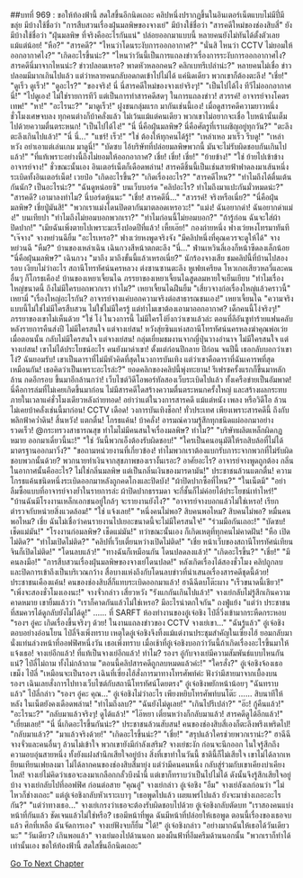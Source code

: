 ##บทที่ 969 : ขอให้ท้องฟ้านี้ สดใสขึ้นอีกนิดเถอะ
คลิปหนึ่งปรากฏขึ้นในอินเตอร์เน็ตแบบไม่มีปี่มีขลุ่ย
มีบ้างใช้ชื่อว่า "การสืบสวนเรื่องฝุ่นมลพิษของจางเย่"
มีบ้างใช้ชื่อว่า "สารคดีใหม่ของช่องสิบสี่"
ยังมีบ้างใช้ชื่อว่า "ฝุ่นมลพิษ ที่จริงคืออะไรกันแน่"
ปล่อยออกมาแบบนี้
หลายคนยังไม่ทันได้ตั้งตัวเลยแม้แต่น้อย!
"หือ?"
"สารคดี?"
"ไหนว่าโดนระงับการออกอากาศ?"
"นั่นสิ ไหนว่า CCTV ไม่ยอมให้ออกอากาศไง?"
"เกิดอะไรขึ้นน่ะ?"
"ไหนว่าวันนี้เป็นการแถลงข่าวเรื่องการระงับการออกอากาศไง? สารคดีนี่มาจากไหนน่ะ? ข่าวปลอมเหรอ? พาดหัวหลอกคน? คลิกเบทรึเปล่าน่ะ?"
หลายคนไม่เชื่อ ข่าวปลอมมีมากเกินไปแล้ว
แต่ว่าหลายคนกลับอดกดเข้าไปไม่ได้ แค่นิดเดียว พวกเขาก็ต้องตะลึง!
"เชี่ย!"
"ดูเร็ว ดูเร็ว!"
"ดูอะไร?"
"ของจริง! นี่ นี่สารคดีใหม่ของจางเย่จริงๆ!"
"เป็นไปได้ไง ทีวีไม่ออกอากาศนี่!"
"ไปดูเอง! ไม่ใช่รายการทีวี แต่เป็นการทำสารคดีสดๆ ในการแถลงข่าว! สวรรค์! อาจารย์จางโคตรเทพ!"
"หา!"
"อะไรนะ?"
"มาดูเร็ว!"
ฝูงชนกลุ่มแรก มากันเช่นนี้เอง!
เมื่อดูสารคดีความยาวหนึ่งชั่วโมงเศษจบลง ทุกคนต่างก็บ้าคลั่งแล้ว ไม่เว้นแม้แต่คนเดียว พวกเขาไม่อยากจะเชื่อ ใบหน้านั้นเต็มไปด้วยความตื่นตระหนก!
"เป็นไปได้ไง!"
"นี่ นี่คือฝุ่นมลพิษ? นี่คือศัตรูที่เราเผชิญอยู่ทุกวัน?"
"ตะลึง ตะลึงเกินไปแล้ว!"
"นี่ นี่..."
"แชร์! เร็ว!"
"ใช่ ต้องให้ทุกคนได้รู้!"
"เหล่าเหอ มาเร็ว รีบดู!"
"เหล่าหวัง อย่าเอาแต่เล่นเกม มาดูนี่!"
"บัดซบ ไอ้บริษัทที่ปล่อยมลพิษพวกนี้ มันจะไม่รับผิดชอบกันเกินไปแล้ว!"
"ที่แท้เพราะอย่างนี้ถึงไม่ยอมให้ออกอากาศ? เชี่ย! เชี่ย! เชี่ย!"
"ย้ายข้าง!"
"ใช่ ย้ายไปเข้าข้างอาจารย์จาง!"
ชั่วขณะนั้นเอง อินเตอร์เน็ตก็เดือดพล่าน!
สารคดีชิ้นนี้เป็นเช่นสายฟ้าฟาดลงมาเส้นหนึ่ง ระเบิดทั้งอินเตอร์เน็ต!
เวยป๋อ
"เกิดอะไรขึ้น?"
"เกิดเรื่องอะไร?"
"สารคดีไหน?"
"ทำไมถึงได้ตื่นเต้นกันนัก? เป็นอะไรน่ะ?"
"ฉันดูหน่อยซิ"
บนเว็บบอร์ด
"คลิปอะไร? ทำไมถึงมาแปะกันมั่วหมดน่ะ?"
"สารคดี? เอามาลงทำไม? นี่บอร์ดหุ้นนะ"
"เชี่ย! สารคดีนี่..."
"สวรรค์! จริงหรือเนี่ย?"
"นี่คือฝุ่นมลพิษ? เชี่ยปู่มันสิ!"
"พวกเราแม่งโดนปิดตากันมาตลอดเหรอวะ!"
"แม่ง! ฉันอยากด่า! ฉันอยากด่าแม่ง!"
บนเทียปา
"ทำไมถึงไม่ยอมบอกพวกเรา?"
"ทำไมก่อนนี้ไม่ยอมบอก?"
"ถ้ารู้ก่อน ฉันจะใส่ผ้าปิดปาก!"
"เมียฉันเพิ่งตายไปเพราะมะเร็งปอดปีที่แล้ว! เหี้ยเอ๊ย!"
กองถ่ายหนึ่ง
ฟางเว่ยหงโทรมาทันที "เจ๊จาง"
จางหย่วนฉียิ้ม "อะไรเหรอ?"
ฟางเว่ยหงพูดจริงจัง "มีคลิปหนึ่งที่คุณควรจะดูให้ได้"
จางหย่วนฉี "หืม?"
บ้านของเหล่าเฉิน
เฉินกวงสีหน้าตกตะลึง "นี่..."
ฟ่านเหวินลี่เองก็หน้าซีดลงเล็กน้อย "นี่คือฝุ่นมลพิษ?"
เฉินกวง "มาถึง มาถึงขั้นนี้แล้วเหรอเนี่ย?"
นักร้องจางเสีย ชมคลิปนี้ที่บ้านไปสองรอบ เงียบไม่ว่าอะไร
สถานีโทรทัศน์นครหลวง
ต่งซานซานตะลึง
หูเฟยเครียด
โหวเกอเสียวหลวี่และคนอื่นๆ ก็โกรธเคือง!
บ้านของเหยาเจี้ยนไฉ
ภรรยาของเหยาเจี้ยนไฉสูดลมหายใจเย็นเยียบ "ทำไมเรื่องใหญ่ขนาดนี้ ถึงไม่มีใครบอกพวกเรา ทำไม?"
เหยาเจี้ยนไฉฝืนยิ้ม "เสี่ยวจางก่อเรื่องใหญ่แล้วคราวนี้"
เหยามี่ "เรื่องใหญ่อะไรกัน? อาจารย์จางแค่บอกความจริงต่อสาธารณชนเอง!"
เหยาเจี้ยนไฉ "ความจริงแบบนี้ไม่ใช่ไม่มีใครสืบสวน ไม่ใช่ไม่มีใครรู้ แต่ทำไมเขาต้องเอามาออกอากาศ? เด็กคนนี้โง่จริงๆ!"
ภรรยาของเขาไม่เห็นด้วย "ใช่ โง่ ในวงการนี้ ไม่มีใครโง่ยิ่งกว่าเขาแล้วล่ะ ตอนที่ลีอันซูทำร้ายแฟนคลับหลังรายการคืนส่งปี ไม่มีใครสนใจ แต่จางเย่สน! หวังสุ่ยซินแห่งสถานีโทรทัศน์นครหลงฆ่าคุณพ่อเว่ยเมื่อตอนนั้น กลับไม่มีใครสนใจ แต่จางเย่สน! กลุ่มเยี่ยมชมงานจากญี่ปุ่นวางอำนาจ ไม่มีใครสนใจ แต่จางเย่สน! เขาไม่ได้ประโยชน์อะไร คนยังมาด่าเขา! ตั้งแต่ก่อนปีกลาย ปีก่อน จนปีนี้ เธอกลับบอกว่าเขาโง่? ฉันยอมรับ! เขาเป็นดาราที่ไม่มีหัวคิดที่สุดในวงการบันเทิง แต่ว่าเขาคือดาราที่ฉันเคารพที่สุดเหมือนกัน! เธอคิดว่าเป็นเพราะอะไรล่ะ?"
ยอดคลิกของคลิปนี้พุ่งทะยาน!
รีเฟรชครั้งแรกก็ขึ้นมาหลักล้าน กดอีกรอบ ขึ้นมาอีกล้านกว่า!
เว็บไซต์วิดีโอพอร์ทัลสองเว็บระเบิดไปแล้ว ทั้งเครือข่ายเป็นอัมพาต!
นี่คือการล่มที่ไม่เคยเกิดขึ้นมาก่อน ไม่มีสารคดีใดสร้างความตื่นตระหนกครั้งใหญ่ และสร้างผลกระทบภายในเวลาแค่ชั่วโมงเดียวหลังถ่ายทอด! อย่าว่าแต่ในวงการสารคดี แม้แต่หนัง เพลง หรือวิดีโอ ล้วนไม่เคยบ้าคลั่งเช่นนี้มาก่อน!
CCTV เดือด!
วงการบันเทิงช็อก!
ทั่วประเทศ เพียงเพราะสารคดีนี้ ถึงกับพลิกฟ้าคว่ำดิน!
สิ้นหวัง!
แตกตื่น!
โกรธแค้น!
บ้าคลั่ง!
อารมณ์ความรู้สึกทุกชนิดแผ่ออกมาอย่างรวดเร็ว!
@กระทรวงสาธารณสุข ทำไมไม่มีคนสนใจเรื่องมลพิษ? ทำไม?"
"บริษัทผลิตเหล็กผิดกฏหมาย ออกมาเดี๋ยวนี้นะ!"
"ใช่ วันนี้พวกเอ็งต้องรับผิดชอบ!"
"ใครเป็นคนอนุมัติให้รถสิบล้อที่ไม่ได้มาตรฐานออกมาวิ่ง?"
"ขอถามหน่วยงานที่เกี่ยวข้อง! ทำไมพวกเราต้องแบกรับภาระจากพวกที่ไม่รับผิดชอบพวกนั้นด้วย? พวกนายทำเงินจากสุขภาพของเรางั้นเรอะ? อาศัยอะไร? อาจารย์จางพูดถูกต้อง กลิ่นในอากาศนั้นคืออะไร? ไม่ใช่กลิ่นมลพิษ แต่เป็นกลิ่นเงินของมารดามัน!"
ประชาชนล้วนแตกตื่น!
ความโกรธแค้นชนิดหนึ่งระเบิดออกมาหลังถูกคดโกงและปิดบัง!
"ผ้าปิดปากซื้อที่ไหน?"
"ในเน็ตมี"
"อย่าลืมซื้อแบบที่อาจารย์จางย้ำในรายการล่ะ ผ้าปิดปากธรรมดา จะกี่ชั้นก็ไม่ค่อยได้ประโยชน์เท่าไหร่!"
"บ้านฉันมีโรงงานเหล็กเอกชนอยู่ใกล้ๆ จะรายงานยังไง?"
"อาจารย์จางบอกแล้วไม่ใช่เหรอ! เรียกตำรวจกับหน่วยสิ่งแวดล้อม!"
"ใช่ แจ้งเลย!"
"หนึ่งคนไม่พอ? สิบคนพอไหม? สิบคนไม่พอ? หมื่นคนพอไหม? เชี่ย ฉันไม่เชื่อว่าคนรายงานไปเยอะขนาดนี้จะไม่มีใครสนใจ!"
"ร่วมมือกันเถอะ!"
"บัดซบ! เช็ดแม่มัน!"
"โรงงานก่อมลพิษ? เช็ดแม่มัน!"
ทว่าขณะนั้นเอง ก็เกิดเหตุที่ทุกคนไม่คาดฝัน!
"หือ เปิดไม่ติด?"
"ทำไมเปิดไม่ติด?"
"คลิปที่เว็บเตี๋ยนหว่างเปิดไม่ติด!"
"เชี่ย หน้าเว็บของสถานีโทรทัศน์เทียนจินก็เปิดไม่ติด!"
"โดนลบแล้ว!"
"ทางฉันก็เหมือนกัน โดนปลดลงแล้ว!"
"เกิดอะไรขึ้น?"
"เชี่ย!"
"มีคนลงมือ!"
"การสืบสวนเรื่องฝุ่นมลพิษของจางเย่โดนปลด!"
หลังเกิดเรื่องได้สองชั่วโมง คลิปถูกลบและปิดการเข้าถึงเป็นบริเวณกว้าง สื่อบางแห่งถึงกับโดนลบข่าวที่นำเสนอเรื่องสารคดีชุดนี้ด้วย!
ประชาชนเคืองแค้น!
คนของช่องสิบสี่ก็แทบระเบิดออกมาแล้ว!
ฮาฉีฉีตบโต๊ะผาง "เร็วขนาดนี้เชียว!"
"เพิ่งจะสองชั่วโมงเองนะ!" จางจั่วกล่าว
เสี่ยวหวัง "รังแกกันเกินไปแล้ว!"
จางเย่กลับไม่รู้สึกเกินความคาดหมาย เขายิ้มแล้วว่า "เราก็คาดกันแล้วไม่ใช่เหรอ? มีอะไรน่าตกใจกัน"
ถงฟู่แย้ง "แต่ว่า ประชาชนที่สมควรได้ดูกลับยังไม่ได้ดู!"
……
ที่ SARFT
ห้องทำงานของอู๋เจ๋อชิง
ไป๋ลี่วิ่งเข้ามากระหืดกระหอบ "รองฯ อู๋คะ เกิดเรื่องขึ้นจริงๆ ด้วย! ในงานแถลงข่าวของ CCTV จางเย่เขา..."
"ฉันรู้แล้ว" อู๋เจ๋อชิงตอบอย่างอ่อนโยน
ไป๋ลี่จึงเพิ่งทราบ เหตุใดอู๋เจ๋อชิงจึงทิ้งแม้แต่งานประชุมสำคัญในเซี่ยงไฮ้ ยอมกลับมานั่งแท่นล่วงหน้าที่ออฟฟิศหนึ่งวัน เธอเพิ่งทราบ เมื่อเช้าที่อู๋เจ๋อชิงบอกว่าวันนี้ถ้าเกิดเรื่องอะไรขึ้นมาให้แจ้งเธอ! จางเย่อีกแล้ว! ที่แท้เป็นจางเย่อีกแล้ว!
ทำไม?
รองฯ อู๋กับจางเย่มีความสัมพันธ์แบบไหนกันแน่?
ไป๋ลี่ไม่ถาม ทั้งไม่กล้าถาม "ตอนนี้คลิปสารคดีถูกลบหมดแล้วค่ะ!"
"ใครสั่ง?" อู๋เจ๋อชิงจ้องเธอเขม็ง
ไป๋ลี่ "เหมือนจะเป็นรองฯ เฉินที่เซี่ยงไฮ้สั่งการมาทางโทรศัพท์ค่ะ ฟังว่ามีสายมาจากเบื้องบน รองฯ เฉินเลยสั่งการไปทางเว็บไซต์กับสถานีโทรทัศน์โดยตรง"
อู๋เจ๋อชิงพยักหน้าน้อยๆ "ฉันทราบแล้ว"
ไป๋ลี่กล่าว "รองฯ อู๋คะ คุณ..."
อู๋เจ๋อชิงไม่ว่าอะไร เพียงหยิบโทรศัพท์บนโต๊ะ
……
สิบนาทีให้หลัง
ในเน็ตยังคงเดือดพล่าน!
"ทำไมถึงลบ?"
"ฉันยังไม่ดูเลย!"
"เกินไปรึเปล่า?"
"อ๊ะ! กู้คืนแล้ว!"
"อะไรนะ?"
"กลับมาแล้วจริงๆ! ดูได้แล้ว!"
"ไอ๊หยา เตี๋ยนหว่างก็กลับมาแล้ว! สารคดีดูได้อีกแล้ว!"
"เยี่ยมเลย!"
"นี่ นี่เกิดอะไรขึ้นกันน่ะ?"
ประชาชนล้วนสับสน!
คนของช่องสิบสี่เองก็ตะลึงพรึงเพริดไป!
"กลับมาแล้ว?"
"มาแล้วจริงด้วย!"
"เกิดอะไรขึ้นน่ะ?"
"เชี่ย!"
"สรุปแล้วใครช่วยพวกเราน่ะ?"
ฮาฉีฉีจางจั่วและคนอื่นๆ ล้วนไม่เข้าใจ พวกเขายังมีกำลังเสริม?
จางเย่ชะงัก ก่อนจะนึกออก ในใจรู้สึกถึงความอบอุ่นสายหนึ่ง ทั้งยังแฝงสำนึกเสียใจอยู่บ้าง สิ่งที่เขาทำในวันนี้ ชาตินี้ก็ไม่เสียใจ เขาไม่ได้ลากเหยียนเทียนเฟยลงมา ไม่ได้ลากคนของช่องสิบสี่มายุ่ง แต่ว่ามีคนคนหนึ่ง กลับสู่ร่วมกับเขาเคียงบ่าเคียงไหล่! จางเย่ไม่คิดว่าเธอจะลงมาเกลือกกลั้วบึงน้ำนี้ แต่เขาก็ทราบว่าเป็นไปไม่ได้ ดังนั้นจึงรู้สึกเสียใจอยู่บ้าง
จางเย่กลับไปที่ออฟฟิศ ก่อนต่อสาย
"คุณอู๋" จางเย่กล่าว
อู๋เจ๋อชิง "อืม"
จางเย่ลังเลก่อนว่า "ไม่ไหวก็ช่างเถอะ"
แต่อู๋เจ๋อชิงกลับหัวเราะเบาๆ "เธอพูดไปแล้ว เผยแพร่ไปแล้ว ยังจะมาช่างเถอะอะไรกัน?"
"แต่ว่าทางเธอ..." จางเย่เกรงว่าเธอจะต้องรับผิดชอบไปด้วย
อู๋เจ๋อชิงกลับตัดบท "เราสองคนแบ่งหน้าที่กันแล้ว ชัดเจนแล้วไม่ใช่หรือ? เธอมีหน้าที่พูด ฉันมีหน้าที่ปล่อยให้เธอพูด ตอนนี้เรื่องของเธอจบแล้ว ศึกที่เหลือ ฉันจัดการเอง"
จางเย่ฟังจบก็ยิ้ม "ได้!"
อู๋เจ๋อชิงกล่าว "อย่างมากฉันให้เธอได้วันเดียวนะ"
"วันเดียว? เกินพอแล้ว" จางเย่มองไปด้านนอก มองผืนฟ้าที่อึมครึมด้านนอกนั้น "พวกเราก็ทำได้เท่านั้นเอง ขอให้ท้องฟ้านี้ สดใสขึ้นอีกนิดเถอะ"


[Go To Next Chapter]( ./70.md)